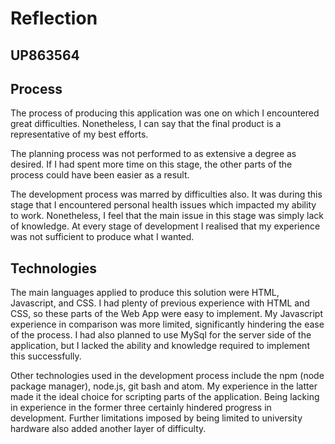 # Reflection
## UP863564

## Process
The process of producing this application was one on which I encountered great difficulties.
Nonetheless, I can say that the final product is a representative of my best efforts.

The planning process was not performed to as extensive a degree as desired. If I had spent more time on this stage, the other parts of the process could have been easier as a result.

The development process was marred by difficulties also. It was during this stage that I encountered personal health issues which impacted my ability to work.
Nonetheless, I feel that the main issue in this stage was simply lack of knowledge. At every stage of development I realised that my experience was not sufficient to produce what I wanted. 


## Technologies
The main languages applied to produce this solution were HTML, Javascript, and CSS.
I had plenty of previous experience with HTML and CSS, so these parts of the Web App were easy to implement.
My Javascript experience in comparison was more limited, significantly hindering the ease of the process.
I had also planned to use MySql for the server side of the application, but I lacked the ability and knowledge required to implement this successfully.

Other technologies used in the development process include the npm (node package manager), node.js, git bash and atom.
My experience in the latter made it the ideal choice for scripting parts of the application.
Being lacking in experience in the former three certainly hindered progress in development.
Further limitations imposed by being limited to university hardware also added another layer of difficulty.  

##  
